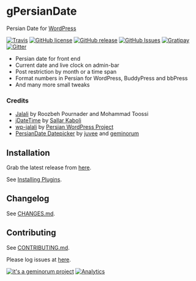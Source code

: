 # gPersianDate

Persian Date for [WordPress](https://wordpress.org/)

[![Travis](https://img.shields.io/travis/geminorum/gpersiandate.svg?style=flat-square)](https://travis-ci.org/geminorum/gpersiandate)
[![GitHub license](https://img.shields.io/badge/license-GPLv3+-blue.svg?style=flat-square)](https://raw.githubusercontent.com/geminorum/gpersiandate/master/LICENSE)
[![GitHub release](https://img.shields.io/github/release/geminorum/gpersiandate.svg?style=flat-square)](https://github.com/geminorum/gpersiandate/releases)
[![GitHub Issues](https://img.shields.io/github/issues/geminorum/gpersiandate.svg?style=flat-square)](https://github.com/geminorum/gpersiandate/issues)
[![Gratipay](http://img.shields.io/gratipay/geminorum.svg?style=flat-square)](https://gratipay.com/geminorum/)
[![Gitter](https://img.shields.io/badge/gitter-join%20chat-brightgreen.svg?style=flat-square)](https://gitter.im/geminorum/gpersiandate?utm_source=badge&utm_medium=badge&utm_campaign=pr-badge)

* Persian date for front end
* Current date and live clock on admin-bar
* Post restriction by month or a time span
* Format numbers in Persian for WordPress, BuddyPress and bbPress
* And many more small tweaks

### Credits
* [Jalali](http://www.farsiweb.info/jalali/jalali.c) by Roozbeh Pournader and Mohammad Toossi
* [jDateTime](https://github.com/sallar/jDateTime) by [Sallar Kaboli](http://sallar.me/projects/jdatetime/)
* [wp-jalali](https://wordpress.org/plugins/wp-jalali/) by [Persian WordPress Project](http://wp-persian.com/)
* [PersianDate Datepicker](https://github.com/brothersincode/persiandate) by [juvee](https://github.com/juvee) and [geminorum](https://github.com/geminorum)

## Installation
Grab the latest release from [here](https://github.com/geminorum/gpersiandate/releases).

See [Installing Plugins](http://codex.wordpress.org/Managing_Plugins#Installing_Plugins).

## Changelog
See [CHANGES.md](CHANGES.md).

## Contributing
See [CONTRIBUTING.md](CONTRIBUTING.md).

Please log issues at [here](https://github.com/geminorum/gpersiandate/issues).

[![it's a geminorum project](http://img.shields.io/badge/it's_a-geminorum_project-lightgrey.svg?style=flat)](http://geminorum.ir/)
[![Analytics](https://ga-beacon.appspot.com/UA-865830-4/gpersiandate/readme?pixel)](https://github.com/geminorum/gpersiandate)
